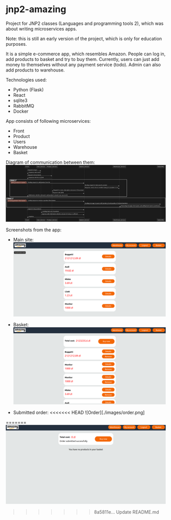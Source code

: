# jnp2-amazing
Project for JNP2 classes (Languages and programming tools 2), which was about writing microservices apps.

Note: this is still an early version of the project, which is only for education purposes.

It is a simple e-commerce app, which resembles Amazon. People can log in, add products to basket
and try to buy them. Currently, users can just add money to themselves without any payment service (todo).
Admin can also add products to warehouse.

Technologies used:
+ Python (Flask)
+ React
+ sqlite3
+ RabbitMQ
+ Docker

App consists of following microservices:
+ Front
+ Product
+ Users
+ Warehouse
+ Basket

Diagram of communication between them:
![Diagram](./images/diagram.png)

Screenshots from the app:

+ Main site:
![Main site](./images/mainsite.png)

+ Basket:
![Basket](./images/basket.png)

+ Submitted order:
<<<<<<< HEAD
![Order][./images/order.png]

=======
![Order](./images/order.png)
>>>>>>> 8a5811e... Update README.md
